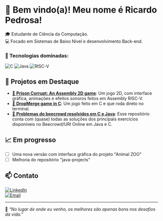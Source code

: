 # 👋 Bem vindo(a)! Meu nome é Ricardo Pedrosa!

🎓 Estudante de Ciência da Computação.<br>
💻 Focado em Sistemas de Baixo Nível e desenvolvimento Back-end.  

### 🧠 Tecnologias dominadas:

![C](https://img.shields.io/badge/C-00599C?style=flat-square&logo=c&logoColor=white)
![Java](https://img.shields.io/badge/Java-007396?style=flat-square&logo=openjdk&logoColor=white)
![RISC-V](https://img.shields.io/badge/RISC--V-000000?style=flat-square&logo=riscv&logoColor=white)

## 🚀 Projetos em Destaque

- [🔗 **Prison Corrupt: An Assembly 2D game**](https://github.com/rgbr00456/Prison-Corrupt): Um jogo 2D, com interface gráfica, animações e efeitos sonoros feitos em Assembly RISC-V.
- [🔗 **DropMerge game in C**](https://github.com/rgbr00456/DropMerge-game): Um jogo feito em C e que roda direto no terminal. 
- [🔗 **Problemas do beecrowd resolvidos em C e Java**](https://github.com/rgbr00456/Beecrowd-Solutions): Esse repositório conta com (quase) todas as soluções dos principais exercícios disponíveis no Beecrowd/URI Online em Java e C.

## 📈 Em progresso

- [ ] Uma nova versão com interface gráfica do projeto "Animal ZOO"  
- [ ] Melhoria do repositório "java-projects"  

## 📫 Contato

[![LinkedIn](https://img.shields.io/badge/LinkedIn-0077B5?style=for-the-badge&logo=linkedin&logoColor=white)](www.linkedin.com/in/ricardo-pedrosa-39299833a)  
[![Email](https://img.shields.io/badge/E--mail-D14836?style=for-the-badge&logo=gmail&logoColor=white)](rpramos2005@gmail.com)

---

💬 *“No lugar de onde eu venho, os melhores são apenas bons nos desafios da vida.”*
